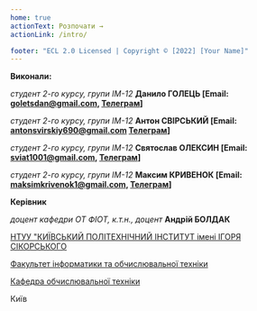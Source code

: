 ```yaml
---
home: true
actionText: Розпочати →
actionLink: /intro/

footer: "ECL 2.0 Licensed | Copyright © [2022] [Your Name]"
---
```



**Виконали:** 


*студент 2-го курсу, групи ІМ-12*<span padding-right:5em></span> **Данило ГОЛЕЦЬ [Email: goletsdan@gmail.com, <a href="https://t.me/dnlglts">Телеграм</a>]**

*студент 2-го курсу, групи ІМ-12*<span padding-right:5em></span> **Антон СВІРСЬКИЙ [Email: antonsvirskiy690@gmail.com <a href="https://t.me/Stoopiddum">Телеграм</a>]**

*студент 2-го курсу, групи ІМ-12*<span padding-right:5em></span> **Святослав ОЛЕКСИН [Email: sviat1001@gmail.com, <a href="https://t.me/usnder">Телеграм</a>]**

*студент 2-го курсу, групи ІМ-12*<span padding-right:5em></span> **Максим КРИВЕНОК [Email: maksimkrivenok1@gmail.com, <a href="https://t.me/dok_and_max">Телеграм</a>]**


**Керівник**

*доцент кафедри ОТ ФІОТ, к.т.н., доцент*<span padding-right:5em></span> **Андрій БОЛДАК** 

[НТУУ "КИЇВСЬКИЙ ПОЛІТЕХНІЧНИЙ ІНСТИТУТ імені ІГОРЯ СІКОРСЬКОГО](https://kpi.ua/)

[Факультет інформатики та обчислювальної техніки](https://fiot.kpi.ua/)

[Кафедра обчислювальної техніки](https://comsys.kpi.ua/)

Київ
